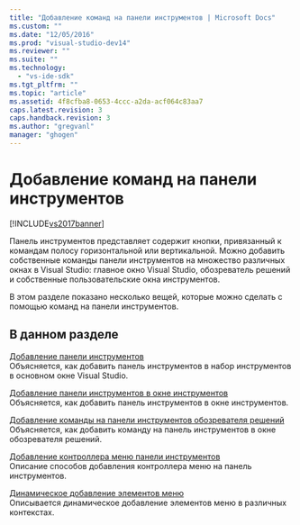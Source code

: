 ```yaml
---
title: "Добавление команд на панели инструментов | Microsoft Docs"
ms.custom: ""
ms.date: "12/05/2016"
ms.prod: "visual-studio-dev14"
ms.reviewer: ""
ms.suite: ""
ms.technology: 
  - "vs-ide-sdk"
ms.tgt_pltfrm: ""
ms.topic: "article"
ms.assetid: 4f8cfba8-0653-4ccc-a2da-acf064c83aa7
caps.latest.revision: 3
caps.handback.revision: 3
ms.author: "gregvanl"
manager: "ghogen"
---
```

# Добавление команд на панели инструментов
[!INCLUDE[vs2017banner](../code-quality/includes/vs2017banner.md)]

Панель инструментов представляет содержит кнопки, привязанный к командам полосу горизонтальной или вертикальной. Можно добавить собственные команды панели инструментов на множество различных окнах в Visual Studio: главное окно Visual Studio, обозреватель решений и собственные пользовательские окна инструментов.  
  
 В этом разделе показано несколько вещей, которые можно сделать с помощью команд на панели инструментов.  
  
## В данном разделе  
 [Добавление панели инструментов](../extensibility/adding-a-toolbar.md)  
 Объясняется, как добавить панель инструментов в набор инструментов в основном окне Visual Studio.  
  
 [Добавление панели инструментов в окне инструментов](../extensibility/adding-a-toolbar-to-a-tool-window.md)  
 Объясняется, как добавить панель инструментов в окне инструментов.  
  
 [Добавление команды на панели инструментов обозревателя решений](../extensibility/adding-a-command-to-the-solution-explorer-toolbar.md)  
 Объясняется, как добавить команду на панель инструментов в окне обозревателя решений.  
  
 [Добавление контроллера меню панели инструментов](../extensibility/adding-a-menu-controller-to-a-toolbar.md)  
 Описание способов добавления контроллера меню на панель инструментов.  
  
 [Динамическое добавление элементов меню](../extensibility/dynamically-adding-menu-items.md)  
 Описывается динамическое добавление элементов меню в различных контекстах.